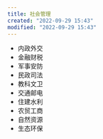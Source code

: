 ```yaml
---
title: 社会管理
created: "2022-09-29 15:43"
modified: "2022-09-29 15:43"
---
```

- 内政外交
- 金融财税
- 军事安防
- 民政司法
- 教科文卫
- 交通邮电
- 住建水利
- 农贸工商
- 自然资源
- 生态环保